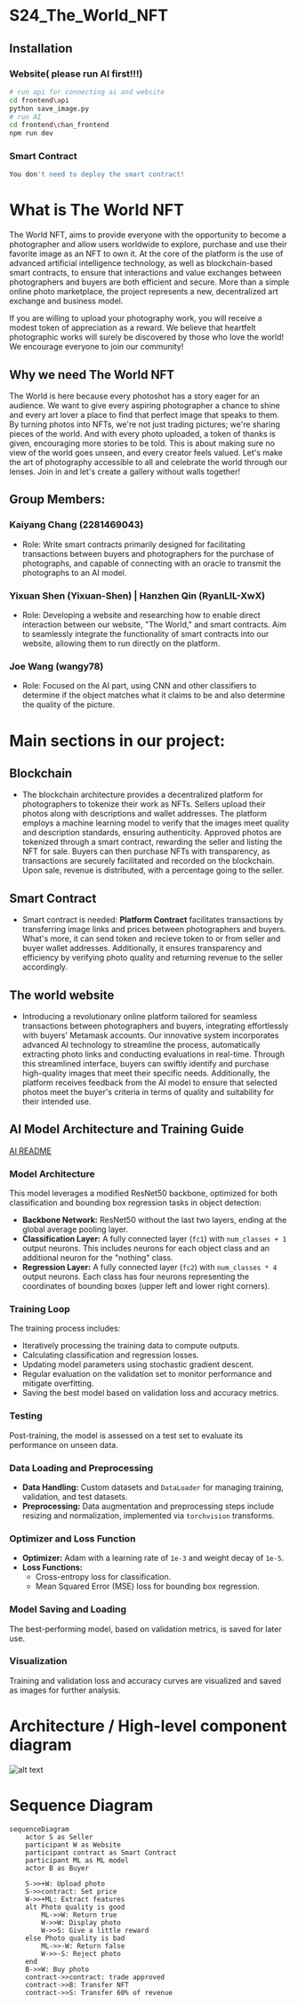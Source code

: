 # S24_The_World_NFT


## Installation
### Website( please run AI first!!!)
```bash
# run api for connecting ai and website
cd frontend\api
python save_image.py
# run AI
cd frontend\chan_frontend
npm run dev
```

### Smart Contract
```bash
You don't need to deploy the smart contract!
```


# What is The World NFT

The World NFT, aims to provide everyone with the opportunity to become a photographer and allow users worldwide to explore, purchase and use their favorite image as an NFT to own it. At the core of the platform is the use of advanced artificial intelligence technology, as well as blockchain-based smart contracts, to ensure that interactions and value exchanges between photographers and buyers are both efficient and secure. More than a simple online photo marketplace, the project represents a new, decentralized art exchange and business model.

If you are willing to upload your photography work, you will receive a modest token of appreciation as a reward. We believe that heartfelt photographic works will surely be discovered by those who love the world! We encourage everyone to join our community!
## Why we need The World NFT
The World is here because every photoshot has a story eager for an audience. We want to give every aspiring photographer a chance to shine and every art lover a place to find that perfect image that speaks to them. By turning photos into NFTs, we're not just trading pictures; we're sharing pieces of the world. And with every photo uploaded, a token of thanks is given, encouraging more stories to be told. This is about making sure no view of the world goes unseen, and every creator feels valued. Let's make the art of photography accessible to all and celebrate the world through our lenses. Join in and let's create a gallery without walls together!
## Group Members:
### Kaiyang Chang (2281469043)
- Role: Write smart contracts primarily designed for facilitating transactions between buyers and photographers for the purchase of photographs, and capable of connecting with an oracle to transmit the photographs to an AI model.

### Yixuan Shen (Yixuan-Shen) | Hanzhen Qin (RyanLIL-XwX)
- Role: Developing a website and researching how to enable direct interaction between our website, "The World," and smart contracts. Aim to seamlessly integrate the functionality of smart contracts into our website, allowing them to run directly on the platform.

### Joe Wang (wangy78)
- Role: Focused on the AI part, using CNN and other classifiers to determine if the object matches what it claims to be and also determine the quality of the picture.

# Main sections in our project:
## Blockchain
- The blockchain architecture provides a decentralized platform for photographers to tokenize their work as NFTs. Sellers upload their photos along with descriptions and wallet addresses. The platform employs a machine learning model to verify that the images meet quality and description standards, ensuring authenticity. Approved photos are tokenized through a smart contract, rewarding the seller and listing the NFT for sale. Buyers can then purchase NFTs with transparency, as transactions are securely facilitated and recorded on the blockchain. Upon sale, revenue is distributed, with a percentage going to the seller.
## Smart Contract
<!-- [Smart Contract README](smart_contract/README.md) -->
- Smart contract is needed: **Platform Contract** facilitates transactions by transferring image links and prices between photographers and buyers. What's more, it can send token and recieve token to or from seller and buyer wallet addresses. Additionally, it ensures transparency and efficiency by verifying photo quality and returning revenue to the seller accordingly.
## The world website
<!-- [The World Website README](frontend/the-world/README.md) -->
- Introducing a revolutionary online platform tailored for seamless transactions between photographers and buyers, integrating effortlessly with buyers' Metamask accounts. Our innovative system incorporates advanced AI technology to streamline the process, automatically extracting photo links and conducting evaluations in real-time. Through this streamlined interface, buyers can swiftly identify and purchase high-quality images that meet their specific needs. Additionally, the platform receives feedback from the AI model to ensure that selected photos meet the buyer's criteria in terms of quality and suitability for their intended use.
## AI Model Architecture and Training Guide
[AI README](AI/README.md)
### Model Architecture
This model leverages a modified ResNet50 backbone, optimized for both classification and bounding box regression tasks in object detection:

- **Backbone Network:** ResNet50 without the last two layers, ending at the global average pooling layer.
- **Classification Layer:** A fully connected layer (`fc1`) with `num_classes + 1` output neurons. This includes neurons for each object class and an additional neuron for the "nothing" class.
- **Regression Layer:** A fully connected layer (`fc2`) with `num_classes * 4` output neurons. Each class has four neurons representing the coordinates of bounding boxes (upper left and lower right corners).

### Training Loop
The training process includes:

- Iteratively processing the training data to compute outputs.
- Calculating classification and regression losses.
- Updating model parameters using stochastic gradient descent.
- Regular evaluation on the validation set to monitor performance and mitigate overfitting.
- Saving the best model based on validation loss and accuracy metrics.

### Testing
Post-training, the model is assessed on a test set to evaluate its performance on unseen data.

### Data Loading and Preprocessing
- **Data Handling:** Custom datasets and `DataLoader` for managing training, validation, and test datasets.
- **Preprocessing:** Data augmentation and preprocessing steps include resizing and normalization, implemented via `torchvision` transforms.

### Optimizer and Loss Function
- **Optimizer:** Adam with a learning rate of `1e-3` and weight decay of `1e-5`.
- **Loss Functions:**
  - Cross-entropy loss for classification.
  - Mean Squared Error (MSE) loss for bounding box regression.

### Model Saving and Loading
The best-performing model, based on validation metrics, is saved for later use.

### Visualization
Training and validation loss and accuracy curves are visualized and saved as images for further analysis.

# Architecture / High-level component diagram
![alt text](https://github.com/AI-and-Blockchain/S24_The_World/blob/main/Image/architecture_component.png)

# Sequence Diagram
<!-- ![alt text](https://github.com/AI-and-Blockchain/S24_The_World/blob/main/Image/sequence_diagram.png) -->

```mermaid
sequenceDiagram
    actor S as Seller
    participant W as Website
    participant contract as Smart Contract
    participant ML as ML model
    actor B as Buyer

    S->>+W: Upload photo
    S->>contract: Set price
    W->>+ML: Extract features
    alt Photo quality is good
        ML->>W: Return true
        W->>W: Display photo
        W->>S: Give a little reward
    else Photo quality is bad
        ML->>-W: Return false
        W->>-S: Reject photo
    end
    B->>W: Buy photo
    contract->>contract: trade approved
    contract->>B: Transfer NFT
    contract->>S: Transfer 60% of revenue
```
